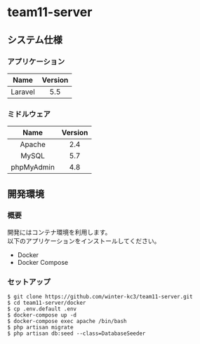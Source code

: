 # team11-server

## システム仕様
### アプリケーション
| Name | Version |
|:-----------:|:------------:|
| Laravel | 5.5 |
### ミドルウェア
| Name | Version |
|:-----------:|:------------:|
| Apache | 2.4 |
| MySQL | 5.7 |
| phpMyAdmin | 4.8 |

## 開発環境
### 概要
開発にはコンテナ環境を利用します。  
以下のアプリケーションをインストールしてください。
- Docker
- Docker Compose
### セットアップ
```
$ git clone https://github.com/winter-kc3/team11-server.git
$ cd team11-server/docker
$ cp .env.default .env
$ docker-compose up -d
$ docker-compose exec apache /bin/bash
$ php artisan migrate
$ php artisan db:seed --class=DatabaseSeeder
```
